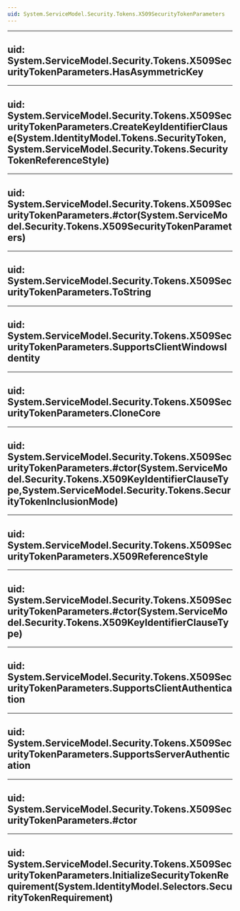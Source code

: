 ```yaml
---
uid: System.ServiceModel.Security.Tokens.X509SecurityTokenParameters
---
```


---
uid: System.ServiceModel.Security.Tokens.X509SecurityTokenParameters.HasAsymmetricKey
---

---
uid: System.ServiceModel.Security.Tokens.X509SecurityTokenParameters.CreateKeyIdentifierClause(System.IdentityModel.Tokens.SecurityToken,System.ServiceModel.Security.Tokens.SecurityTokenReferenceStyle)
---

---
uid: System.ServiceModel.Security.Tokens.X509SecurityTokenParameters.#ctor(System.ServiceModel.Security.Tokens.X509SecurityTokenParameters)
---

---
uid: System.ServiceModel.Security.Tokens.X509SecurityTokenParameters.ToString
---

---
uid: System.ServiceModel.Security.Tokens.X509SecurityTokenParameters.SupportsClientWindowsIdentity
---

---
uid: System.ServiceModel.Security.Tokens.X509SecurityTokenParameters.CloneCore
---

---
uid: System.ServiceModel.Security.Tokens.X509SecurityTokenParameters.#ctor(System.ServiceModel.Security.Tokens.X509KeyIdentifierClauseType,System.ServiceModel.Security.Tokens.SecurityTokenInclusionMode)
---

---
uid: System.ServiceModel.Security.Tokens.X509SecurityTokenParameters.X509ReferenceStyle
---

---
uid: System.ServiceModel.Security.Tokens.X509SecurityTokenParameters.#ctor(System.ServiceModel.Security.Tokens.X509KeyIdentifierClauseType)
---

---
uid: System.ServiceModel.Security.Tokens.X509SecurityTokenParameters.SupportsClientAuthentication
---

---
uid: System.ServiceModel.Security.Tokens.X509SecurityTokenParameters.SupportsServerAuthentication
---

---
uid: System.ServiceModel.Security.Tokens.X509SecurityTokenParameters.#ctor
---

---
uid: System.ServiceModel.Security.Tokens.X509SecurityTokenParameters.InitializeSecurityTokenRequirement(System.IdentityModel.Selectors.SecurityTokenRequirement)
---
